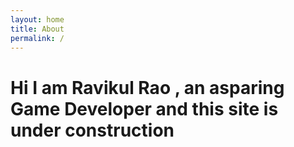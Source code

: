 ```yaml
---
layout: home
title: About
permalink: /
---
```


# Hi I am Ravikul Rao , an asparing Game Developer and this site is under construction
